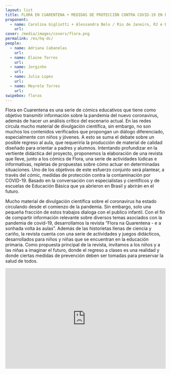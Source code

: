 ```yaml
---
layout: list
title: FLORA EN CUARENTENA + MEDIDAS DE PROTECCIÓN CONTRA COVID-19 EN ESCUELAS
proponent:
  - name: Carolina Gigliotti + Alessandra Belo / Rio de Janeiro, RJ e Belo Horizonte, MG
    url: 
cover: /media/images/covers/flora.png
permalink: /es/hq-dc/
people:
  - name: Adriana Cabanelas
    url: 
  - name: Elaine Torres
    url: 
  - name: Jorginho
    url: 
  - name: Julia Lopes
    url: 
  - name: Meyrele Torres
    url: 
swipebox: floras
---
```


Flora en Cuarentena es una serie de cómics educativos que tiene como objetivo transmitir información sobre la pandemia del nuevo coronavirus, además de hacer un análisis crítico del escenario actual. En las redes circula mucho material de divulgación científica, sin embargo, no son muchos los contenidos verificados que propongan un diálogo diferenciado, especialmente con niños y jóvenes. A esto se suma el debate sobre un posible regreso al aula, que requeriría la producción de material de calidad diseñado para orientar a padres y alumnos. Intentando profundizar en la vertiente didáctica del proyecto, proponemos la elaboración de una revista que lleve, junto a los cómics de Flora, una serie de actividades lúdicas e informativas, repletas de propuestas sobre cómo actuar en determinadas situaciones. Uno de los objetivos de este esfuerzo conjunto será plantear, a través del cómic, medidas de protección contra la contaminación por COVID-19. Basado en la conversación con especialistas y científicos y de escuelas de Educación Básica que ya abrieron en Brasil y abrirán en el futuro.

Mucho material de divulgación científica sobre el coronavirus ha estado circulando desde el comienzo de la pandemia. Sin embargo, solo una pequeña fracción de estos trabajos dialoga con el publico infantil. Con el fin de compartir información relevante sobre diversos temas asociados con la pandemia de covid-19, desarrollamos la revista “Flora na Quarentena - e a sonhada volta às aulas”. Además de las historietas llenas de ciencia y cariño, la revista cuenta con una serie de actividades y juegos didácticos, desarrollados para niños y niñas que se encuentran en la educación primaria. Como propuesta principal de la revista, invitamos a los niños y a las niñas a imaginar el futuro, donde el regreso a clases es una realidad y donde ciertas medidas de prevención  deben ser tomadas para preservar la salud de todos.


<iframe width="100%" height="315" src="https://www.youtube.com/embed/ipbD_AdRgO8" frameborder="0" allow="accelerometer; autoplay; encrypted-media; gyroscope; picture-in-picture" allowfullscreen></iframe>
